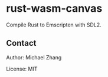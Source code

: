 rust-wasm-canvas
================

Compile Rust to Emscripten with SDL2.

Contact
-------

Author: Michael Zhang

License: MIT
